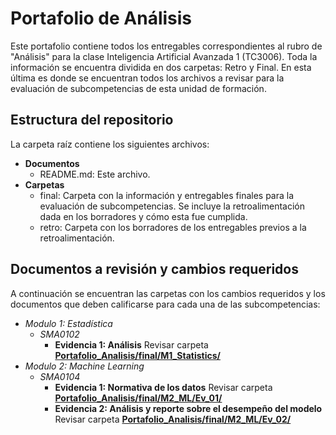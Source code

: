 # Portafolio de Análisis
Este portafolio contiene todos los entregables correspondientes al rubro de "Análisis" para la clase Inteligencia Artificial Avanzada 1 (TC3006). Toda la información se encuentra dividida en dos carpetas: Retro y Final. En esta última es donde se encuentran todos los archivos a revisar para la evaluación de subcompetencias de esta unidad de formación.

## Estructura del repositorio
La carpeta raíz contiene los siguientes archivos:

* **Documentos**
  * README.md: Este archivo.
* **Carpetas**
  * final: Carpeta con la información y entregables finales para la evaluación de subcompetencias. Se incluye la retroalimentación dada en los borradores y cómo esta fue cumplida.
  * retro: Carpeta con los borradores de los entregables previos a la retroalimentación.

## Documentos a revisión y cambios requeridos
A continuación se encuentran las carpetas con los cambios requeridos y los documentos que deben calificarse para cada una de las subcompetencias:

* *Modulo 1: Estadística*
	* *SMA0102*
		* **Evidencia 1: Análisis** Revisar carpeta [**Portafolio_Analisis/final/M1_Statistics/**](https://github.com/sofireyesm1/Portafolio_Analisis/tree/main/final/M1_Statistics)
* *Modulo 2: Machine Learning*
	* *SMA0104*
		* **Evidencia 1: Normativa de los datos** Revisar carpeta [**Portafolio_Analisis/final/M2_ML/Ev_01/**](https://github.com/sofireyesm1/Portafolio_Analisis/tree/main/final/M2_ML/Ev_01)
		* **Evidencia 2: Análisis y reporte sobre el desempeño del modelo** Revisar carpeta [**Portafolio_Analisis/final/M2_ML/Ev_02/**
](https://github.com/sofireyesm1/Portafolio_Analisis/tree/main/final/M2_ML/Ev_02)
